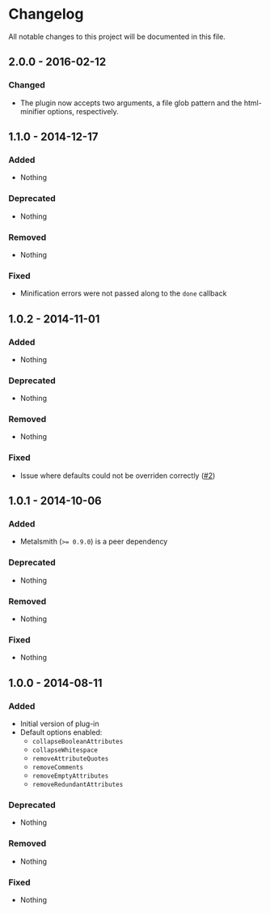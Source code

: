 # Changelog

All notable changes to this project will be documented in this file.

## 2.0.0 - 2016-02-12

### Changed
- The plugin now accepts two arguments, a file glob pattern and the html-minifier options, respectively.

## 1.1.0 - 2014-12-17

### Added
- Nothing

### Deprecated
- Nothing

### Removed
- Nothing

### Fixed
- Minification errors were not passed along to the `done` callback

## 1.0.2 - 2014-11-01

### Added
- Nothing

### Deprecated
- Nothing

### Removed
- Nothing

### Fixed
- Issue where defaults could not be overriden correctly ([#2](https://github.com/whymarrh/metalsmith-html-minifier/pull/2))

## 1.0.1 - 2014-10-06

### Added
- Metalsmith (`>= 0.9.0`) is a peer dependency

### Deprecated
- Nothing

### Removed
- Nothing

### Fixed
- Nothing

## 1.0.0 - 2014-08-11

### Added
- Initial version of plug-in
- Default options enabled:
    - `collapseBooleanAttributes`
    - `collapseWhitespace`
    - `removeAttributeQuotes`
    - `removeComments`
    - `removeEmptyAttributes`
    - `removeRedundantAttributes`

### Deprecated
- Nothing

### Removed
- Nothing

### Fixed
- Nothing
